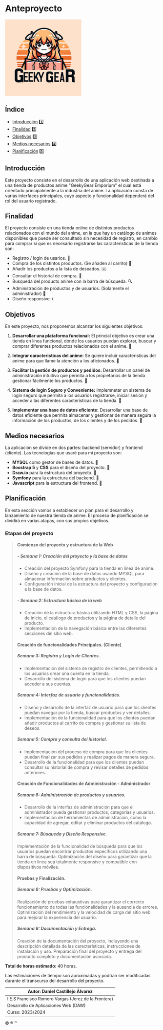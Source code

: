 # Anteproyecto

<img src="Logo_proyecto.png" alt="Logo" width="250px" height="250px">

## Índice

-  [Introducción](#introducción) :one:
-  [Finalidad](#finalidad) :two:
-  [Objetivos](#objetivos) :three:
-  [Medios necesarios](#medios-necesarios) :four:
-  [Planificación](#planificación) :five:

## Introducción
Este proyecto consiste en el desarrollo de una aplicación web destinada a una tienda
de productos anime "GeekyGear Emporium" el cual está orientado principalmente a la industria del anime. La aplicación consta de varias interfaces principales, 
cuyo aspecto y funcionalidad dependerá del rol del usuario registrado.

## Finalidad
El proyecto consiste en una tienda online de distintos productos relacionados con el mundo del anime, en la que hay un catálogo de animes disponibles que puede ser consultado sin necesidad de registro, en cambio para comprar si que es necesario registrarse las caracteristicas de la tienda son:
- Registro / login de usarios. :bust_in_silhouette:
- Compra de los distintos productos. (Se añaden al carrito) :handbag:
- Añadir los productos a la lista de deseados. :envelope:
- Consultar el historial de compra. 	:closed_book:
- Busqueda del producto anime con la barra de búsqueda. :mag:
- Administración de productos y de usuarios. (Solamente el administrador)  :lock_with_ink_pen:
- Diseño responsive. :telephone_receiver:

## Objetivos
En este proyecto, nos proponemos alcanzar los siguientes objetivos:

1. **Desarrollar una plataforma funcional:** El princial objetivo es crear una tienda en línea funcional, donde los usuarios puedan explorar, buscar y comprar diferentes productos relacionados con el anime. :small_blue_diamond:

2. **Integrar caracteristicas del anime:** Se quiere incluir caracteristicas del anime para que llame la atención a los aficionados. :small_orange_diamond:

3. **Facilitar la gestión de productos y pedidos:** Desarrollar un panel de administración intuitivo que permita a los propietarios de la tienda gestionar fácilmente los productos. :small_blue_diamond:

4. **Sistema de login Seguro y Conveniente:** Implemnetar un sistema de login seguro que permita a los usuarios registrarse, iniciar sesión y acceder a las diferentes caracteristicas de la tienda. :small_orange_diamond:

5. **Implementar una base de datos eficiente:** Desarrollar una base de datos eficiente que permita almacenar y gestionar de manera segura la información de los productos, de los clientes y de los pedidos. :small_blue_diamond:

## Medios necesarios
La aplicación se divide en dos partes: backend (servidor) y frontend (cliente). Las tecnologías que usaré para mi proyecto son:
- **MYSQL** como gestor de bases de datos. :memo:
- **Boostrap 5** y **CSS** para el diseño del proyecto. :memo:
- **Draw.io** para la estructura del proyecto. :memo:
-  **Symfony** para la estructura del backend. :memo:
- **Javascript** para la estructura del frontend. :memo:

## Planificación
En esta sección vamos a establecer un plan para el desarrollo y lanzamiento de nuestra tienda de anime. El proceso de planificación se dividirá en varias atapas, con sus propios objetivos.
### Etapas del proyecto
>#### Comienzo del proyecto y estructura de la Web
>##### - Semana 1: Creación del proyecto y la base de datos
>- Creación del proyecto Symfony para la tienda en línea de anime.
>- Diseño y creación de la base de datos usando MYSQL para almacenar información sobre productos y clientes.
>- Configuración inicial de la estructura del proyecto y configuración a la base de datos.
>##### - Semana 2: Estructura básica de la web
>- Creación de la estructura básica utilizando HTML y CSS, la página de inicio, el catálogo de productos y la página de detalle del producto. 
>- Implementación de la navegación básica entre las diferentes secciones del sitio web.
>#### Creación de funcionalidades Principales. (Cliente)
>##### Semana 3: Registro y Login de Clientes.
>- Implementación del sistema de registro de clientes, permitiendo a los usuarios crear una cuenta en la tienda.
>- Desarrollo del sistema de login para que los clientes puedan acceder a sus cuentas.
>##### Semana 4: Interfaz de usuario y funcionalidades.
>- Diseño y desarrollo de la interfaz de usuario para que los clientes puedan navegar por la tienda, buscar productos y ver detalles.
>- Implementación de la funcionalidad para que los clientes puedan añadir productos al carrito de compra y gestionar su lista de deseos.
>##### Semana 5: Compra y consulta del historial.
>- Implementación del proceso de compra para que los clientes puedan finalizar sus pedidos y realizar pagos de manera segura.
>- Desarrollo de la funcionalidad para que los clientes puedan consultar su historial de compra y revisar detalles de pedidos anteriores.
>#### Creación de Funcionalidades de Administración - Administrador
>##### Semana 6: Administración de productos y usuarios.
>- Desarrollo de la interfaz de administración para que el administrador pueda gestionar productos, categorías y usuarios.
>- Implementación de herramientas de administración, como la capacidad de agregar, editar y eliminar productos del catálogo.
>##### Semana 7: Búsqueda y Diseño Responsive.
>Implementación de la funcionalidad de búsqueda para que los usuarios puedan encontrar productos específicos utilizando una barra de búsqueda.
>Optimización del diseño para garantizar que la tienda en línea sea totalmente responsive y compatible con dispositivos
móviles.
>#### Pruebas y Finalización.
>##### Semana 8: Pruebas y Optimización.
>Realización de pruebas exhaustivas para garantizar el correcto funcionamiento de todas las funcionalidades y la ausencia de errores.
>Optimización del rendimiento y la velocidad de carga del sitio web para mejorar la experiencia del usuario.
>##### Semana 9: Documentación y Entrega.
>Creación de la documentación del proyecto, incluyendo una descripción detallada de las características, instrucciones de instalación y uso.
>Preparación final del proyecto y entrega del producto completo y documentación asociada.

**Total de horas estimado:** 40 horas.

Las estimaciones de tiempo son aproximadas y podrían ser modificadas durante el transcurso del desarrollo del proyecto.












| Autor: Daniel Castillejo Álvarez | 
|-----------------------------------|
| I.E.S Francisco Romero Vargas (Jerez de la Frontera) |
| Desarrollo de Aplicaciones Web (DAW) |
| Curso: 2023/2024                     |

:copyright: :registered: :tm: